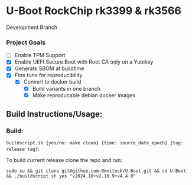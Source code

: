 # U-Boot RockChip rk3399 & rk3566
Development Branch

### Project Goals
* [ ] Enable TPM Support
* [x] Enable UEFI Secure Boot with Root CA only on a Yubikey
* [x] Generate SBOM at buildtime
* [x] Fine tune for reproducibility
  * [x] Convert to docker build
    * [x] Build variants in one branch
    * [x] Make reproducable debian docker images

## Build Instructions/Usage:

### Build:

`buildscript.sh {yes/no: make clean} {time: source_date_epoch} {tag: release tag}`:

To build current release clone the repo and run:

```sudo su && git clone git@github.com:0mniteck/U-Boot.git && cd U-Boot && ./buildscript.sh yes "v2024.10+v2.10.9+v4.4.0"```
